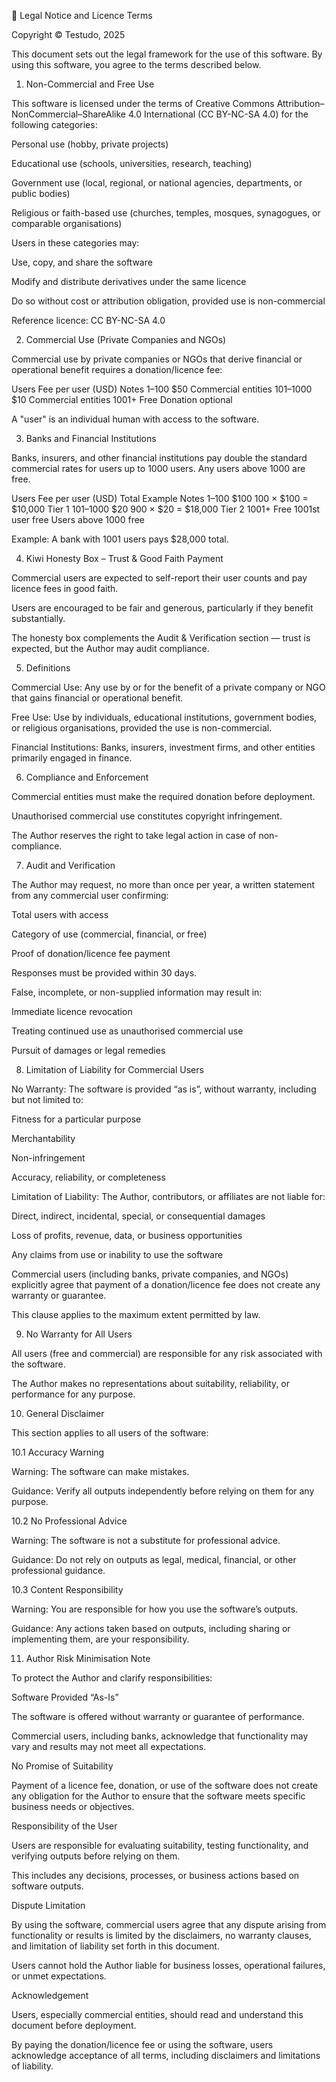 📜 Legal Notice and Licence Terms

Copyright © Testudo, 2025

This document sets out the legal framework for the use of this software. By using this software, you agree to the terms described below.

1. Non-Commercial and Free Use

This software is licensed under the terms of Creative Commons Attribution–NonCommercial–ShareAlike 4.0 International (CC BY-NC-SA 4.0) for the following categories:

Personal use (hobby, private projects)

Educational use (schools, universities, research, teaching)

Government use (local, regional, or national agencies, departments, or public bodies)

Religious or faith-based use (churches, temples, mosques, synagogues, or comparable organisations)

Users in these categories may:

Use, copy, and share the software

Modify and distribute derivatives under the same licence

Do so without cost or attribution obligation, provided use is non-commercial

Reference licence: CC BY-NC-SA 4.0

2. Commercial Use (Private Companies and NGOs)

Commercial use by private companies or NGOs that derive financial or operational benefit requires a donation/licence fee:

Users	Fee per user (USD)	Notes
1–100	$50	Commercial entities
101–1000	$10	Commercial entities
1001+	Free	Donation optional

A "user" is an individual human with access to the software.

3. Banks and Financial Institutions

Banks, insurers, and other financial institutions pay double the standard commercial rates for users up to 1000 users. Any users above 1000 are free.

Users	Fee per user (USD)	Total Example	Notes
1–100	$100	100 × $100 = $10,000	Tier 1
101–1000	$20	900 × $20 = $18,000	Tier 2
1001+	Free	1001st user free	Users above 1000 free

Example: A bank with 1001 users pays $28,000 total.

4. Kiwi Honesty Box – Trust & Good Faith Payment

Commercial users are expected to self-report their user counts and pay licence fees in good faith.

Users are encouraged to be fair and generous, particularly if they benefit substantially.

The honesty box complements the Audit & Verification section — trust is expected, but the Author may audit compliance.

5. Definitions

Commercial Use: Any use by or for the benefit of a private company or NGO that gains financial or operational benefit.

Free Use: Use by individuals, educational institutions, government bodies, or religious organisations, provided the use is non-commercial.

Financial Institutions: Banks, insurers, investment firms, and other entities primarily engaged in finance.

6. Compliance and Enforcement

Commercial entities must make the required donation before deployment.

Unauthorised commercial use constitutes copyright infringement.

The Author reserves the right to take legal action in case of non-compliance.

7. Audit and Verification

The Author may request, no more than once per year, a written statement from any commercial user confirming:

Total users with access

Category of use (commercial, financial, or free)

Proof of donation/licence fee payment

Responses must be provided within 30 days.

False, incomplete, or non-supplied information may result in:

Immediate licence revocation

Treating continued use as unauthorised commercial use

Pursuit of damages or legal remedies

8. Limitation of Liability for Commercial Users

No Warranty: The software is provided “as is”, without warranty, including but not limited to:

Fitness for a particular purpose

Merchantability

Non-infringement

Accuracy, reliability, or completeness

Limitation of Liability: The Author, contributors, or affiliates are not liable for:

Direct, indirect, incidental, special, or consequential damages

Loss of profits, revenue, data, or business opportunities

Any claims from use or inability to use the software

Commercial users (including banks, private companies, and NGOs) explicitly agree that payment of a donation/licence fee does not create any warranty or guarantee.

This clause applies to the maximum extent permitted by law.

9. No Warranty for All Users

All users (free and commercial) are responsible for any risk associated with the software.

The Author makes no representations about suitability, reliability, or performance for any purpose.

10. General Disclaimer

This section applies to all users of the software:

10.1 Accuracy Warning

Warning: The software can make mistakes.

Guidance: Verify all outputs independently before relying on them for any purpose.

10.2 No Professional Advice

Warning: The software is not a substitute for professional advice.

Guidance: Do not rely on outputs as legal, medical, financial, or other professional guidance.

10.3 Content Responsibility

Warning: You are responsible for how you use the software’s outputs.

Guidance: Any actions taken based on outputs, including sharing or implementing them, are your responsibility.

11. Author Risk Minimisation Note

To protect the Author and clarify responsibilities:

Software Provided “As-Is”

The software is offered without warranty or guarantee of performance.

Commercial users, including banks, acknowledge that functionality may vary and results may not meet all expectations.

No Promise of Suitability

Payment of a licence fee, donation, or use of the software does not create any obligation for the Author to ensure that the software meets specific business needs or objectives.

Responsibility of the User

Users are responsible for evaluating suitability, testing functionality, and verifying outputs before relying on them.

This includes any decisions, processes, or business actions based on software outputs.

Dispute Limitation

By using the software, commercial users agree that any dispute arising from functionality or results is limited by the disclaimers, no warranty clauses, and limitation of liability set forth in this document.

Users cannot hold the Author liable for business losses, operational failures, or unmet expectations.

Acknowledgement

Users, especially commercial entities, should read and understand this document before deployment.

By paying the donation/licence fee or using the software, users acknowledge acceptance of all terms, including disclaimers and limitations of liability.